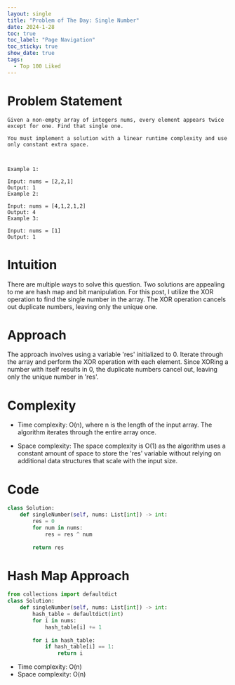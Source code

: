 ```yaml
---
layout: single
title: "Problem of The Day: Single Number"
date: 2024-1-28
toc: true
toc_label: "Page Navigation"
toc_sticky: true
show_date: true
tags:
  - Top 100 Liked
---
```

# Problem Statement
```
Given a non-empty array of integers nums, every element appears twice except for one. Find that single one.

You must implement a solution with a linear runtime complexity and use only constant extra space.

 

Example 1:

Input: nums = [2,2,1]
Output: 1
Example 2:

Input: nums = [4,1,2,1,2]
Output: 4
Example 3:

Input: nums = [1]
Output: 1
```

# Intuition
There are multiple ways to solve this question. Two solutions are appealing to me are hash map and bit manipulation.
For this post, I utilize the XOR operation to find the single number in the array. The XOR operation cancels out duplicate numbers, leaving only the unique one.

# Approach
The approach involves using a variable 'res' initialized to 0. Iterate through the array and perform the XOR operation with each element. Since XORing a number with itself results in 0, the duplicate numbers cancel out, leaving only the unique number in 'res'.

# Complexity
- Time complexity:
O(n), where n is the length of the input array. The algorithm iterates through the entire array once.

- Space complexity:
The space complexity is O(1) as the algorithm uses a constant amount of space to store the 'res' variable without relying on additional data structures that scale with the input size.

# Code
```python
class Solution:
    def singleNumber(self, nums: List[int]) -> int:
        res = 0
        for num in nums:
            res = res ^ num
        
        return res
```

# Hash Map Approach
```python
from collections import defaultdict
class Solution:
    def singleNumber(self, nums: List[int]) -> int:
        hash_table = defaultdict(int)
        for i in nums:
            hash_table[i] += 1
        
        for i in hash_table:
            if hash_table[i] == 1:
                return i
```
- Time complexity: O(n)
- Space complexity: O(n)